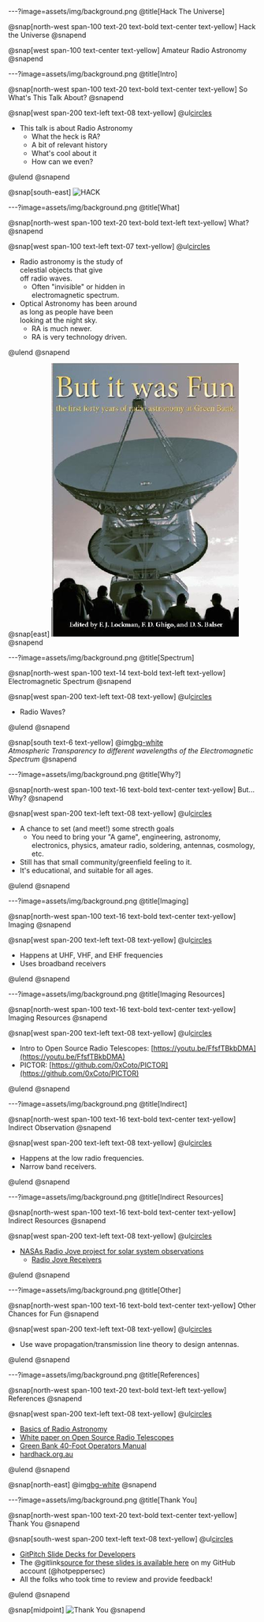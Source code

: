 ---?image=assets/img/background.png
@title[Hack The Universe]

@snap[north-west span-100 text-20 text-bold text-center text-yellow]
Hack the Universe
@snapend

@snap[west span-100 text-center text-yellow]
Amateur Radio Astronomy
@snapend

---?image=assets/img/background.png
@title[Intro]

@snap[north-west span-100 text-20 text-bold text-center text-yellow]
So What's This Talk About?
@snapend

@snap[west span-200 text-left text-08 text-yellow]
@ul[circles](false)

- This talk is about Radio Astronomy
  - What the heck is RA?
  - A bit of relevant history
  - What's cool about it
  - How can we even?

@ulend
@snapend

@snap[south-east]
![HACK](https://media.giphy.com/media/ZvLUtG6BZkBi0/giphy.gif)

---?image=assets/img/background.png
@title[What]

@snap[north-west span-100 text-20 text-bold text-left text-yellow]
What?
@snapend

@snap[west span-100 text-left text-07 text-yellow]
@ul[circles](false)

- Radio astronomy is the study of<br>celestial objects that give<br>off radio waves.
  - Often "invisible" or hidden in<br>electromagnetic spectrum.
- Optical Astronomy has been around<br>as long as people have been<br>looking at the night sky.
  - RA is much newer.
  - RA is very technology driven.

@ulend
@snapend

@snap[east]
![IMAGE](assets/img/but_it_was_fun_cover.jpeg)
@snapend

---?image=assets/img/background.png
@title[Spectrum]

@snap[north-west span-100 text-14 text-bold text-left text-yellow]
Electromagnetic Spectrum
@snapend

@snap[west span-200 text-left text-08 text-yellow]
@ul[circles](false)

- Radio Waves?

@ulend
@snapend

@snap[south text-6 text-yellow]
@img[bg-white](assets/img/electromagnetic_spectrum.gif)<br>*Atmospheric Transparency to different wavelengths of the Electromagnetic Spectrum*
@snapend

---?image=assets/img/background.png
@title[Why?]

@snap[north-west span-100 text-16 text-bold text-center text-yellow]
But... Why?
@snapend

@snap[west span-200 text-left text-08 text-yellow]
@ul[circles](false)

- A chance to set (and meet!) some strecth goals
  - You need to bring your "A game", engineering, astronomy, electronics, physics, amateur radio, soldering, antennas, cosmology, etc.
- Still has that small community/greenfield feeling to it.
- It's educational, and suitable for all ages.

@ulend
@snapend

---?image=assets/img/background.png
@title[Imaging]

@snap[north-west span-100 text-16 text-bold text-center text-yellow]
Imaging
@snapend

@snap[west span-200 text-left text-08 text-yellow]
@ul[circles](false)

- Happens at UHF, VHF, and EHF frequencies
- Uses broadband receivers

@ulend
@snapend

---?image=assets/img/background.png
@title[Imaging Resources]

@snap[north-west span-100 text-16 text-bold text-center text-yellow]
Imaging Resources
@snapend

@snap[west span-200 text-left text-08 text-yellow]
@ul[circles](false)

- Intro to Open Source Radio Telescopes: [https://youtu.be/FfsfTBkbDMA](https://youtu.be/FfsfTBkbDMA)
- PICTOR: [https://github.com/0xCoto/PICTOR](https://github.com/0xCoto/PICTOR)

@ulend
@snapend

---?image=assets/img/background.png
@title[Indirect]

@snap[north-west span-100 text-16 text-bold text-center text-yellow]
Indirect Observation
@snapend

@snap[west span-200 text-left text-08 text-yellow]
@ul[circles](false)

- Happens at the low radio frequencies.
- Narrow band receivers.

@ulend
@snapend

---?image=assets/img/background.png
@title[Indirect Resources]

@snap[north-west span-100 text-16 text-bold text-center text-yellow]
Indirect Resources
@snapend

@snap[west span-200 text-left text-08 text-yellow]
@ul[circles](false)

- [NASAs Radio Jove project for solar system observations](https://radiojove.gsfc.nasa.gov/about.htm)
  - [Radio Jove Receivers](https://radiojove.gsfc.nasa.gov/telescope/rj_receivers.htm)

@ulend
@snapend

---?image=assets/img/background.png
@title[Other]

@snap[north-west span-100 text-16 text-bold text-center text-yellow]
Other Chances for Fun
@snapend

@snap[west span-200 text-left text-08 text-yellow]
@ul[circles](false)

- Use wave propagation/transmission line theory to design antennas.

@ulend
@snapend

---?image=assets/img/background.png
@title[References]

@snap[north-west span-100 text-20 text-bold text-left text-yellow]
References
@snapend

@snap[west span-200 text-left text-08 text-yellow]
@ul[circles](false)

- [Basics of Radio Astronomy](https://www2.jpl.nasa.gov/radioastronomy/radioastronomy_all.pdf)
- [White paper on Open Source Radio Telescopes](https://pubs.gnuradio.org/index.php/grcon/article/download/53/39/)
- [Green Bank 40-Foot Operators Manual](https://greenbankobservatory.org/wp-content/uploads/2018/02/40-manual.pdf)
- [hardhack.org.au](https://www.hardhack.org.au/book/export/html/18)

@ulend
@snapend

@snap[north-east]
@img[bg-white](assets/img/sciens.png)
@snapend

---?image=assets/img/background.png
@title[Thank You]

@snap[north-west span-100 text-20 text-bold text-center text-yellow]
Thank You
@snapend

@snap[south-west span-200 text-left text-08 text-yellow]
@ul[circles](false)

- [GitPitch Slide Decks for Developers](https://gitpitch.com/pricing)
- The @gitlink[source for these slides is available here](hack_the_universe/shmoo_firetalk) on my GitHub account (@hotpeppersec)
- All the folks who took time to review and provide feedback!

@ulend
@snapend

@snap[midpoint]
![Thank You](https://media.giphy.com/media/3oKIPfFs4hPHemcU6I/giphy.gif)
@snapend
